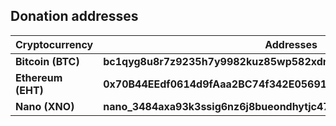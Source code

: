 ## Donation addresses
| Cryptocurrency     | Addresses                                                             |
|--------------------|-----------------------------------------------------------------------|
| **Bitcoin (BTC)**  | **bc1qyg8u8r7z9235h7y9982kuz85wp582xdmkhm0hc**                        |
| **Ethereum (EHT)** | **0x70B44EEdf0614d9fAaa2BC74f342E056919cEA2E**                        |
| **Nano (XNO)**     | **nano_3484axa93k3ssig6nz6j8bueondhytjc47gbpfiqgm87tdzbjf74hzyeomei** |
